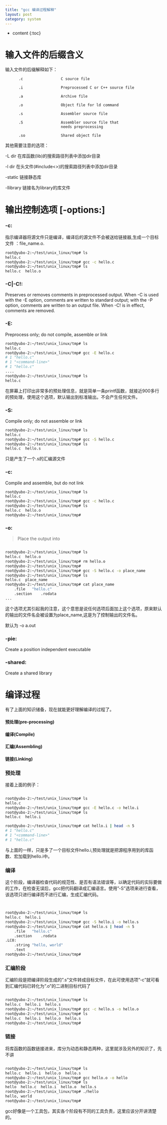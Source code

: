 ```yaml
---
title: "gcc 编译过程解释"
layout: post
category: system
---
```


* content
{:toc}

# 输入文件的后缀含义

输入文件的后缀解释如下：

		  .c                 C source file

          .i                 Preprocessed C or C++ source file

          .a                 Archive file

          .o                 Object file for ld command

          .s                 Assembler source file

          .S                 Assembler source file that
                             needs preprocessing

          .so                Shared object file


其他需要注意的选项：

-L dir   在库函数(lib)的搜索路径列表中添加dir目录

-l dir	在头文件(#include<>)的搜索路径列表中添加dir目录

-static  链接静态库

-llibrary  链接名为library的库文件



# 输出控制选项 [-options:]

### -c: 

指示编译器将源文件只是编译，编译后的源文件不会被送给链接器,生成一个目标文件
：file_name.o.

```bash
root@yubo-2:~/test/unix_linux/tmp# ls
hello.c
root@yubo-2:~/test/unix_linux/tmp# gcc -c hello.c 
root@yubo-2:~/test/unix_linux/tmp# ls
hello.c  hello.o
```

### -C|-C!: 

Preserves or removes comments in preprocessed output.  When -C is used with the -E option, comments are written to standard output; with the -P option, comments are written to an output file.  When -C! is in effect, comments are removed.

### -E:

Preprocess only; do not compile, assemble or link

```bash
root@yubo-2:~/test/unix_linux/tmp# ls
hello.c
root@yubo-2:~/test/unix_linux/tmp# gcc -E hello.c 
# 1 "hello.c"
# 1 "<command-line>"
# 1 "hello.c"
....
root@yubo-2:~/test/unix_linux/tmp# ls
hello.c

```

在屏幕上打印出非常多的预处理信息，就是简单一条printf函数，就接近900多行的预处理，使用这个选项，默认输出到标准输出。不会产生任何文件。

### -S:
           
Compile only; do not assemble or link

```bash 
root@yubo-2:~/test/unix_linux/tmp# ls
hello.c
root@yubo-2:~/test/unix_linux/tmp# gcc -S hello.c 
root@yubo-2:~/test/unix_linux/tmp# ls
hello.c  hello.s


```

只是产生了一个.s的汇编源文件

### -c:

Compile and assemble, but do not link

```bash
root@yubo-2:~/test/unix_linux/tmp# ls
hello.c
root@yubo-2:~/test/unix_linux/tmp# gcc -c hello.c 
root@yubo-2:~/test/unix_linux/tmp# ls
hello.c  hello.o
root@yubo-2:~/test/unix_linux/tmp# 

```

### -o:

>Place the output into <file>

```bash

root@yubo-2:~/test/unix_linux/tmp# ls
hello.c  hello.o
root@yubo-2:~/test/unix_linux/tmp# rm hello.o
root@yubo-2:~/test/unix_linux/tmp# 
root@yubo-2:~/test/unix_linux/tmp# gcc -S hello.c -o place_name
root@yubo-2:~/test/unix_linux/tmp# ls
hello.c  place_name
root@yubo-2:~/test/unix_linux/tmp# cat place_name 
	.file	"hello.c"
	.section	.rodata
...

```

这个选项尤其引起我的注意，这个意思是说任何选项后面加上这个选项，原来默认的输出的文件名会被设置为place_name,这是为了控制输出的文件名。

默认为 -o a.out 

### -pie:

Create a position independent executable

### -shared:

Create a shared library

# 编译过程

有了上面的知识储备，现在就能更好理解编译的过程了。

#### 预处理(pre-processing)

#### 编译(Compile)

#### 汇编(Assembling)

#### 链接(Linking)

### 预处理

接着上面的例子：

```bash

root@yubo-2:~/test/unix_linux/tmp# ls
hello.c
root@yubo-2:~/test/unix_linux/tmp# gcc -E hello.c -o hello.i
root@yubo-2:~/test/unix_linux/tmp# ls
hello.c  hello.i

root@yubo-2:~/test/unix_linux/tmp# cat hello.i | head -n 5
# 1 "hello.c"
# 1 "<command-line>"
# 1 "hello.c"


```

与上面的一样，只是多了一个目标文件hello.i,预处理就是把源程序用到的库函数、宏加载到hello.i中。

### 编译

这个阶段，编译器检查代码的规范性、是否有语法错误等，以确定代码的实际要做的工作，在检查无误后，gcc把代码翻译成汇编语言。使用”-S”选项来进行查看，该选项只进行编译而不进行汇编，生成汇编代码。

```bash


root@yubo-2:~/test/unix_linux/tmp# ls
hello.c  hello.i
root@yubo-2:~/test/unix_linux/tmp# gcc -S hello.i -o hello.s
root@yubo-2:~/test/unix_linux/tmp# cat hello.s | head -n 5
	.file	"hello.c"
	.section	.rodata
.LC0:
	.string	"hello, world"
	.text
root@yubo-2:~/test/unix_linux/tmp# 

```
### 汇编阶段

汇编阶段是把编译阶段生成的”.s”文件转成目标文件，在此可使用选项”-c”就可看到汇编代码已转化为”.o”的二进制目标代码了

```bash

root@yubo-2:~/test/unix_linux/tmp# ls
hello.c  hello.i  hello.s
root@yubo-2:~/test/unix_linux/tmp# gcc -c hello.s -o hello.o
root@yubo-2:~/test/unix_linux/tmp# ls
hello.c  hello.i  hello.o  hello.s
root@yubo-2:~/test/unix_linux/tmp# 

```

### 链接

将库函数的函数链接进来，库分为动态和静态两种，这里就涉及另外的知识了，先不讲

```bash

root@yubo-2:~/test/unix_linux/tmp# ls
hello.c  hello.i  hello.o  hello.s
root@yubo-2:~/test/unix_linux/tmp# gcc hello.o -o hello
root@yubo-2:~/test/unix_linux/tmp# ls
hello  hello.c	hello.i  hello.o  hello.s
root@yubo-2:~/test/unix_linux/tmp# ./hello
hello, world
root@yubo-2:~/test/unix_linux/tmp# 

```

gcc好像是一个工具包，其实各个阶段有不同的工具负责，这里应该分开讲清楚的。
